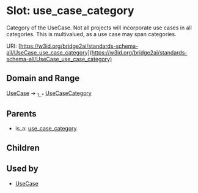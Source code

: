 
# Slot: use_case_category

Category of the UseCase. Not all projects will incorporate use cases in all categories. This is multivalued, as a use case may span categories.

URI: [https://w3id.org/bridge2ai/standards-schema-all/UseCase_use_case_category](https://w3id.org/bridge2ai/standards-schema-all/UseCase_use_case_category)


## Domain and Range

[UseCase](UseCase.md) &#8594;  <sub>1..\*</sub> [UseCaseCategory](UseCaseCategory.md)

## Parents

 *  is_a: [use_case_category](use_case_category.md)

## Children


## Used by

 * [UseCase](UseCase.md)
